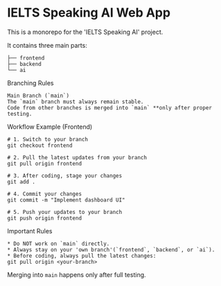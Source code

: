 
# IELTS Speaking AI Web App
This is a monorepo for the 'IELTS Speaking AI' project.

It contains three main parts:
```
├── frontend  
├── backend    
└── ai        
```

Branching Rules
```
Main Branch (`main`)
The `main` branch must always remain stable.
Code from other branches is merged into `main` **only after proper testing.
```

Workflow Example (Frontend)
```
# 1. Switch to your branch
git checkout frontend

# 2. Pull the latest updates from your branch
git pull origin frontend

# 3. After coding, stage your changes
git add .

# 4. Commit your changes
git commit -m "Implement dashboard UI"

# 5. Push your updates to your branch
git push origin frontend
```

Important Rules
```
* Do NOT work on `main` directly.
* Always stay on your 'own branch'(`frontend`, `backend`, or `ai`).
* Before coding, always pull the latest changes:
git pull origin <your-branch>
```

Merging into `main` happens only after full testing.

